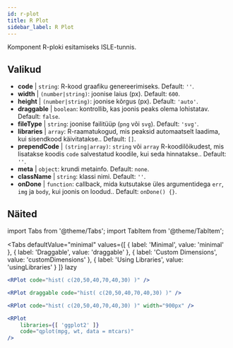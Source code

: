 ```yaml
---
id: r-plot
title: R Plot
sidebar_label: R Plot
---
```


Komponent R-ploki esitamiseks ISLE-tunnis.

## Valikud

* __code__ | `string`: R-kood graafiku genereerimiseks. Default: `''`.
* __width__ | `(number|string)`: joonise laius (px). Default: `600`.
* __height__ | `(number|string)`: joonise kõrgus (px). Default: `'auto'`.
* __draggable__ | `boolean`: kontrollib, kas joonis peaks olema lohistatav. Default: `false`.
* __fileType__ | `string`: joonise failitüüp (`png` või `svg`). Default: `'svg'`.
* __libraries__ | `array`: R-raamatukogud, mis peaksid automaatselt laadima, kui sisendkood käivitatakse.. Default: `[]`.
* __prependCode__ | `(string|array)`: `string` või `array` R-koodilõikudest, mis lisatakse koodis `code` salvestatud koodile, kui seda hinnatakse.. Default: `''`.
* __meta__ | `object`: krundi metainfo. Default: `none`.
* __className__ | `string`: klassi nimi. Default: `''`.
* __onDone__ | `function`: callback, mida kutsutakse üles argumentidega `err`, `img` ja `body`, kui joonis on loodud.. Default: `onDone() {}`.


## Näited

import Tabs from '@theme/Tabs';
import TabItem from '@theme/TabItem';

<Tabs
    defaultValue="minimal"
    values={[
        { label: 'Minimal', value: 'minimal' },
        { label: 'Draggable', value: 'draggable' },
        { label: 'Custom Dimensions', value: 'customDimensions' },
        { label: 'Using Libraries', value: 'usingLibraries' }
    ]}
    lazy
>

<TabItem value="minimal" >

```jsx live
<RPlot code="hist( c(20,50,40,70,40,30) )" />
```

</TabItem>

<TabItem value="draggable" >

```jsx live
<RPlot draggable code="hist( c(20,50,40,70,40,30) )" />
```

</TabItem>

<TabItem value="customDimensions" >

```jsx live
<RPlot code="hist( c(20,50,40,70,40,30) )" width="900px" />
```

</TabItem>

<TabItem value="usingLibraries" >

```jsx live
<RPlot 
    libraries={[ 'ggplot2' ]}
    code="qplot(mpg, wt, data = mtcars)" 
/>
```

</TabItem>

</Tabs>

